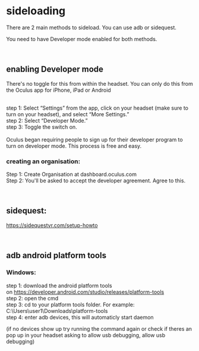 <h1>sideloading</h1>
<p>There are 2 main methods to sideload. You can use adb or sidequest.</p>
<p>You need to have Developer mode enabled for both methods.</p>
<p>&nbsp;</p>
<h2><a id="user-content-enabling-developer-mode" class="anchor" href="https://github.com/dokterkats/unfacebooked-quest/tree/main/sideloading#enabling-developer-mode" aria-hidden="true"></a>enabling Developer mode</h2>
<p>There's no toggle for this from within the headset. You can only do this from the Oculus app for iPhone, iPad or Android</p>
<p><br />step 1: Select &ldquo;Settings&rdquo; from the app, click on your headset (make sure to turn on your headset), and select &ldquo;More Settings.&rdquo;<br />step 2: Select &ldquo;Developer Mode.&rdquo;<br />step 3: Toggle the switch on.<br /><br />Oculus began requiring people to sign up for their developer program to turn on developer mode. This process is free and easy.</p>
<h3><a id="user-content-creating-an-organisationstep-1-create-organisation-at-dashboardoculuscomstep-2-youll-be-asked-to-accept-the-developer-agreement-agree-to-this" class="anchor" href="https://github.com/dokterkats/unfacebooked-quest/tree/main/sideloading#creating-an-organisationstep-1-create-organisation-at-dashboardoculuscomstep-2-youll-be-asked-to-accept-the-developer-agreement-agree-to-this" aria-hidden="true"></a>creating an organisation:</h3>
<p>Step 1: Create Organisation at dashboard.oculus.com<br />Step 2: You'll be asked to accept the developer agreement. Agree to this.</p>
<p>&nbsp;</p>
<h2><a id="user-content-sidequest" class="anchor" href="https://github.com/dokterkats/unfacebooked-quest/tree/main/sideloading#sidequest" aria-hidden="true"></a>sidequest:</h2>
<p><a href="https://sidequestvr.com/setup-howto" rel="nofollow">https://sidequestvr.com/setup-howto</a></p>
<p>&nbsp;</p>
<h2><a id="user-content-adb-android-platform-tools" class="anchor" href="https://github.com/dokterkats/unfacebooked-quest/tree/main/sideloading#adb-android-platform-tools" aria-hidden="true"></a>adb android platform tools</h2>
<h3><a id="user-content-windows" class="anchor" href="https://github.com/dokterkats/unfacebooked-quest/tree/main/sideloading#windows" aria-hidden="true"></a>Windows:</h3>
<p>step 1: download the android platform tools on&nbsp;<a href="https://developer.android.com/studio/releases/platform-tools" rel="nofollow">https://developer.android.com/studio/releases/platform-tools</a><br />step 2: open the cmd<br />step 3: cd to your platform tools folder. For example: C:\Users\user1\Downloads\platform-tools<br />step 4: enter adb devices, this will automaticly start daemon</p>
<p>(if no devices show up try running the command again or check if theres an pop up in your headset asking to allow usb debugging, allow usb debugging)</p>
<p>&nbsp;</p>

